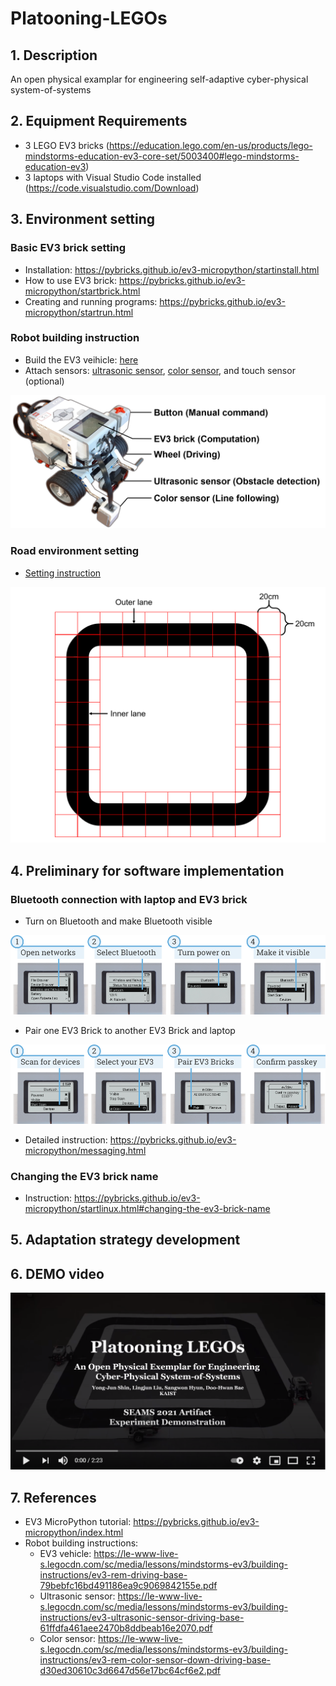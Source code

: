 # Platooning-LEGOs

## 1. Description
An open physical examplar for engineering self-adaptive cyber-physical system-of-systems

## 2. Equipment Requirements
- 3 LEGO EV3 bricks (https://education.lego.com/en-us/products/lego-mindstorms-education-ev3-core-set/5003400#lego-mindstorms-education-ev3)
- 3 laptops with Visual Studio Code installed (https://code.visualstudio.com/Download)

## 3. Environment setting

### Basic EV3 brick setting
- Installation: https://pybricks.github.io/ev3-micropython/startinstall.html
- How to use EV3 brick: https://pybricks.github.io/ev3-micropython/startbrick.html
- Creating and running programs: https://pybricks.github.io/ev3-micropython/startrun.html

### Robot building instruction
- Build the EV3 veihicle: [here](/physical%20implementation/ev3-vehicle.pdf)
- Attach sensors: [ultrasonic sensor](/physical%20implementation/ev3-ultrasonic-sensor.pdf), [color sensor](/physical%20implementation/ev3-color-sensor.pdf), and touch sensor (optional)

<img src="/image/vehicle.png" width="750">

### Road environment setting
- [Setting instruction](/physical%20implementation/road%20environment.pdf)
<img src="/image/road%20environment.png" width="550">

## 4. Preliminary for software implementation

### Bluetooth connection with laptop and EV3 brick
- Turn on Bluetooth and make Bluetooth visible
<img src="/image/bluetooth-on.png">

- Pair one EV3 Brick to another EV3 Brick and laptop
<img src="/image/bluetooth-pair.png">

- Detailed instruction: https://pybricks.github.io/ev3-micropython/messaging.html

### Changing the EV3 brick name
- Instruction: https://pybricks.github.io/ev3-micropython/startlinux.html#changing-the-ev3-brick-name

## 5. Adaptation strategy development

## 6. DEMO video
[<img src="/image/screenshot-video.PNG" width="600">](https://www.youtube.com/watch?v=w-DutVNBe3M)

## 7. References
- EV3 MicroPython tutorial: https://pybricks.github.io/ev3-micropython/index.html
- Robot building instructions: 
  - EV3 vehicle: https://le-www-live-s.legocdn.com/sc/media/lessons/mindstorms-ev3/building-instructions/ev3-rem-driving-base-79bebfc16bd491186ea9c9069842155e.pdf
  - Ultrasonic sensor: https://le-www-live-s.legocdn.com/sc/media/lessons/mindstorms-ev3/building-instructions/ev3-ultrasonic-sensor-driving-base-61ffdfa461aee2470b8ddbeab16e2070.pdf
  - Color sensor: https://le-www-live-s.legocdn.com/sc/media/lessons/mindstorms-ev3/building-instructions/ev3-rem-color-sensor-down-driving-base-d30ed30610c3d6647d56e17bc64cf6e2.pdf
